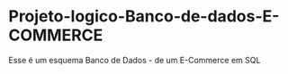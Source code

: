 # Projeto-logico-Banco-de-dados-E-COMMERCE
Esse é um esquema Banco de Dados - de um E-Commerce em SQL
